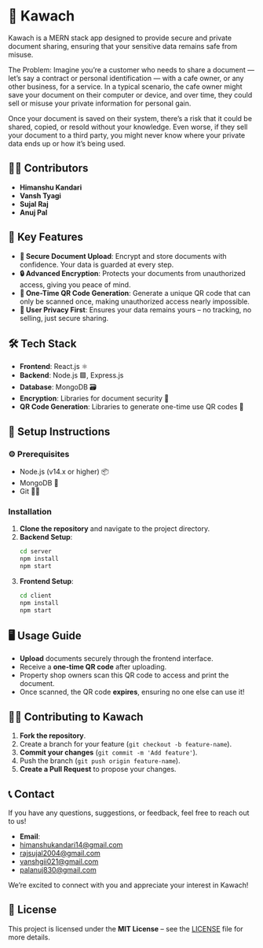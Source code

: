 # 🚀 Kawach

Kawach is a MERN stack app designed to provide secure and private document sharing, ensuring that your sensitive data remains safe from misuse.

The Problem:
Imagine you’re a customer who needs to share a document — let’s say a contract or personal identification — with a cafe owner, or any other business, for a service. In a typical scenario, the cafe owner might save your document on their computer or device, and over time, they could sell or misuse your private information for personal gain.

Once your document is saved on their system, there’s a risk that it could be shared, copied, or resold without your knowledge. Even worse, if they sell your document to a third party, you might never know where your private data ends up or how it’s being used.

## 👨‍💻 Contributors
- **Himanshu Kandari**
- **Vansh Tyagi**
- **Sujal Raj**
- **Anuj Pal**

## 🌟 Key Features
- **📄 Secure Document Upload**: Encrypt and store documents with confidence. Your data is guarded at every step.
- **🔒 Advanced Encryption**: Protects your documents from unauthorized access, giving you peace of mind.
- **📱 One-Time QR Code Generation**: Generate a unique QR code that can only be scanned once, making unauthorized access nearly impossible.
- **🔑 User Privacy First**: Ensures your data remains yours – no tracking, no selling, just secure sharing.

## 🛠️ Tech Stack
- **Frontend**: React.js ⚛️
- **Backend**: Node.js 🟩, Express.js
- **Database**: MongoDB 🗃️
- **Encryption**: Libraries for document security 🔐
- **QR Code Generation**: Libraries to generate one-time use QR codes 📸

## 🔧 Setup Instructions

### ⚙️ Prerequisites
- Node.js (v14.x or higher) 📦
- MongoDB 🌱
- Git 🧑‍💻

### Installation

1. **Clone the repository** and navigate to the project directory.
2. **Backend Setup**:
   ```bash
   cd server
   npm install
   npm start
3. **Frontend Setup**:
   ```bash
   cd client
   npm install
   npm start

  ## 🖥️ Usage Guide
- **Upload** documents securely through the frontend interface.
- Receive a **one-time QR code** after uploading.
- Property shop owners scan this QR code to access and print the document.
- Once scanned, the QR code **expires**, ensuring no one else can use it!

## 👨‍💻 Contributing to Kawach
1. **Fork the repository**.
2. Create a branch for your feature (`git checkout -b feature-name`).
3. **Commit your changes** (`git commit -m 'Add feature'`).
4. Push the branch (`git push origin feature-name`).
5. **Create a Pull Request** to propose your changes.

## 📞 Contact
If you have any questions, suggestions, or feedback, feel free to reach out to us!

- **Email**:
- [himanshukandari14@gmail.com](himanshukandari14@gmail.com)
- [rajsujal2004@gmail.com](rajsujal2004@gmail.com)
- [vanshgii021@gmail.com](vanshjii021@gmail.com)
- [palanuj830@gmail.com](palanuj830@gmail.com)

We’re excited to connect with you and appreciate your interest in Kawach!

## 📜 License
This project is licensed under the **MIT License** – see the [LICENSE](./LICENSE) file for more details.







